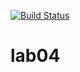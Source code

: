 [![Build Status](https://travis-ci.org/nuchyobitva/lab05.svg?branch=master)](https://travis-ci.org/nuchyobitva/lab05)
# lab04
